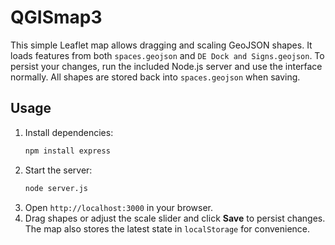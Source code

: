 # QGISmap3

This simple Leaflet map allows dragging and scaling GeoJSON shapes. It loads features from both `spaces.geojson` and `DE Dock and Signs.geojson`.  To persist your changes, run the included Node.js server and use the interface normally. All shapes are stored back into `spaces.geojson` when saving.

## Usage

1. Install dependencies:
   ```bash
   npm install express
   ```
2. Start the server:
   ```bash
   node server.js
   ```
3. Open `http://localhost:3000` in your browser.
4. Drag shapes or adjust the scale slider and click **Save** to persist changes. The map also stores the latest state in `localStorage` for convenience.
